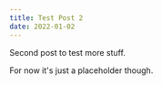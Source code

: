 ```yaml
---
title: Test Post 2
date: 2022-01-02
---
```


Second post to test more stuff.

For now it's just a placeholder though.